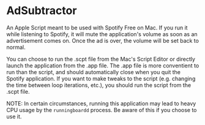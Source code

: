 # AdSubtractor
An Apple Script meant to be used with Spotify Free on Mac. If you run it while listening to Spotify, it will mute the application's volume as soon as an advertisement comes on. Once the ad is over, the volume will be set back to normal. 

You can choose to run the .scpt file from the Mac's Script Editor or directly launch the application from the .app file. The .app file is more conventient to run than the script, and should automatically close when you quit the Spotify application. If you want to make tweaks to the script (e.g. changing the time between loop iterations, etc.), you should run the script from the .scpt file. 

NOTE: In certain circumstances, running this application may lead to heavy CPU usage by the `runningboardd` process. Be aware of this if you choose to use it.
